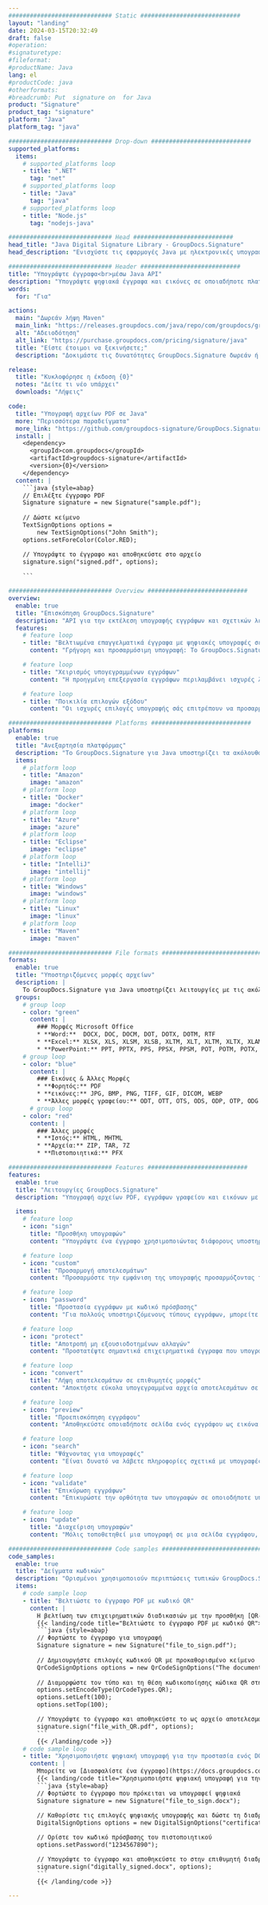 ```yaml
---
############################# Static ############################
layout: "landing"
date: 2024-03-15T20:32:49
draft: false
#operation: 
#signaturetype: 
#fileformat: 
#productName: Java
lang: el
#productCode: java
#otherformats: 
#breadcrumb: Put  signature on  for Java
product: "Signature"
product_tag: "signature"
platform: "Java"
platform_tag: "java"

############################# Drop-down ############################
supported_platforms:
  items:
    # supported_platforms loop
    - title: ".NET"
      tag: "net"
    # supported_platforms loop
    - title: "Java"
      tag: "java"
    # supported_platforms loop
    - title: "Node.js"
      tag: "nodejs-java"

############################# Head ############################
head_title: "Java Digital Signature Library - GroupDocs.Signature"
head_description: "Ενισχύστε τις εφαρμογές Java με ηλεκτρονικές υπογραφές με το GroupDocs.Signature. Υπογράψτε επαγγελματικά έγγραφα γρήγορα και χωρίς κόπο."

############################# Header ############################
title: "Υπογράψτε έγγραφα<br>μέσω Java API"
description: "Υπογράψτε ψηφιακά έγγραφα και εικόνες σε οποιαδήποτε πλατφόρμα χρησιμοποιώντας τα ευέλικτα API και τις λύσεις που βασίζονται σε εφαρμογές για προγραμματιστές και τελικούς χρήστες."
words:
  for: "Για"

actions:
  main: "Δωρεάν λήψη Maven"
  main_link: "https://releases.groupdocs.com/java/repo/com/groupdocs/groupdocs-signature/"
  alt: "Αδειοδότηση"
  alt_link: "https://purchase.groupdocs.com/pricing/signature/java"
  title: "Είστε έτοιμοι να ξεκινήσετε;"
  description: "Δοκιμάστε τις δυνατότητες GroupDocs.Signature δωρεάν ή ζητήστε άδεια"

release:
  title: "Κυκλοφόρησε η έκδοση {0}"
  notes: "Δείτε τι νέο υπάρχει"
  downloads: "Λήψεις"

code:
  title: "Υπογραφή αρχείων PDF σε Java"
  more: "Περισσότερα παραδείγματα"
  more_link: "https://github.com/groupdocs-signature/GroupDocs.Signature-for-Java"
  install: |
    <dependency>
      <groupId>com.groupdocs</groupId>
      <artifactId>groupdocs-signature</artifactId>
      <version>{0}</version>
    </dependency>
  content: |
    ```java {style=abap}  
    // Επιλέξτε έγγραφο PDF
    Signature signature = new Signature("sample.pdf");
    
    // Δώστε κείμενο
    TextSignOptions options = 
        new TextSignOptions("John Smith");
    options.setForeColor(Color.RED);

    // Υπογράψτε το έγγραφο και αποθηκεύστε στο αρχείο
    signature.sign("signed.pdf", options);
    
    ```

############################# Overview ############################
overview:
  enable: true
  title: "Επισκόπηση GroupDocs.Signature"
  description: "API για την εκτέλεση υπογραφής εγγράφων και σχετικών λειτουργιών σε εφαρμογές Java"
  features:
    # feature loop
    - title: "Βελτιωμένα επαγγελματικά έγγραφα με ψηφιακές υπογραφές σε Java"
      content: "Γρήγορη και προσαρμόσιμη υπογραφή: Το GroupDocs.Signature για Java προσφέρει ένα ευρύ φάσμα επιλογών ψηφιακής υπογραφής για αρχεία PDF, εικόνες και έγγραφα του Office. Μπορείτε να χρησιμοποιήσετε κείμενο, γραμμωτούς κώδικες, κωδικούς QR, ψηφιακά πιστοποιητικά, εικόνες ή κρυφά μεταδεδομένα. Η επεξεργασία των εγγράφων είναι γρήγορη και αποτελεσματική."

    # feature loop
    - title: "Χειρισμός υπογεγραμμένων εγγράφων"
      content: "Η προηγμένη επεξεργασία εγγράφων περιλαμβάνει ισχυρές λειτουργίες σε υπογεγραμμένα έγγραφα χρησιμοποιώντας GroupDocs.Signature για Java. Μπορείτε να αναζητήσετε και να επικυρώσετε υπογραφές που έχουν προστεθεί σε επιχειρηματικά έγγραφα χρησιμοποιώντας διάφορα χρήσιμα κριτήρια. Επιπλέον, μπορείτε να αποκτήσετε πρόσβαση σε λεπτομερείς πληροφορίες σχετικά με το έγγραφο ή να λάβετε εικόνες προεπισκόπησης των σελίδων του."

    # feature loop
    - title: "Ποικιλία επιλογών εξόδου"
      content: "Οι ισχυρές επιλογές υπογραφής σάς επιτρέπουν να προσαρμόσετε την έξοδο για έγγραφα που υπογράφονται με GroupDocs.Signature για Java. Μπορείτε να τοποθετήσετε με ακρίβεια οποιαδήποτε υπογραφή σε οποιαδήποτε σελίδα εγγράφου και να διαμορφώσετε την εμφάνισή της με διάφορους τρόπους. Το Java API υποστηρίζει την αποθήκευση υπογεγραμμένων επιχειρηματικών εγγράφων σε πολλές υποστηριζόμενες μορφές και παρέχει επιλογές για την ασφάλειά τους με κωδικούς πρόσβασης."

############################# Platforms ############################
platforms:
  enable: true
  title: "Ανεξαρτησία πλατφόρμας"
  description: "Το GroupDocs.Signature για Java υποστηρίζει τα ακόλουθα λειτουργικά συστήματα, πλαίσια και διαχειριστές πακέτων"
  items:
    # platform loop
    - title: "Amazon"
      image: "amazon"
    # platform loop
    - title: "Docker"
      image: "docker"
    # platform loop
    - title: "Azure"
      image: "azure"
    # platform loop
    - title: "Eclipse"
      image: "eclipse"
    # platform loop
    - title: "IntelliJ"
      image: "intellij"
    # platform loop
    - title: "Windows"
      image: "windows"
    # platform loop
    - title: "Linux"
      image: "linux"
    # platform loop
    - title: "Maven"
      image: "maven"

############################# File formats ############################
formats:
  enable: true
  title: "Υποστηριζόμενες μορφές αρχείων"
  description: |
    Το GroupDocs.Signature για Java υποστηρίζει λειτουργίες με τις ακόλουθες [μορφές αρχείων](https://docs.groupdocs.com/signature/java/supported-document-formats/).
  groups:
    # group loop
    - color: "green"
      content: |
        ### Μορφές Microsoft Office
        * **Word:**  DOCX, DOC, DOCM, DOT, DOTX, DOTM, RTF
        * **Excel:** XLSX, XLS, XLSM, XLSB, XLTM, XLT, XLTM, XLTX, XLAM, SXC, SpreadsheetML
        * **PowerPoint:** PPT, PPTX, PPS, PPSX, PPSM, POT, POTM, POTX, PPTM
    # group loop
    - color: "blue"
      content: |
        ### Εικόνες & Άλλες Μορφές
        * **Φορητός:** PDF
        * **εικόνες:** JPG, BMP, PNG, TIFF, GIF, DICOM, WEBP
        * **Άλλες μορφές γραφείου:** ODT, OTT, OTS, ODS, ODP, OTP, ODG
      # group loop
    - color: "red"
      content: |
        ### Άλλες μορφές
        * **Ιστός:** HTML, MHTML
        * **Αρχεία:** ZIP, TAR, 7Z
        * **Πιστοποιητικά:** PFX

############################# Features ############################
features:
  enable: true
  title: "Λειτουργίες GroupDocs.Signature"
  description: "Υπογραφή αρχείων PDF, εγγράφων γραφείου και εικόνων με ψηφιακές υπογραφές"

  items:
    # feature loop
    - icon: "sign"
      title: "Προσθήκη υπογραφών"
      content: "Υπογράψτε ένα έγγραφο χρησιμοποιώντας διάφορους υποστηριζόμενους τύπους υπογραφής τοποθετώντας μια ψηφιακή υπογραφή ακριβώς σε οποιαδήποτε θέση σε οποιαδήποτε σελίδα."

    # feature loop
    - icon: "custom"
      title: "Προσαρμογή αποτελεσμάτων"
      content: "Προσαρμόστε την εμφάνιση της υπογραφής προσαρμόζοντας το χρώμα, τη γραμματοσειρά, το περίγραμμα, την περιστροφή και άλλες λειτουργίες για να επιτύχετε το επιθυμητό αποτέλεσμα."

    # feature loop
    - icon: "password"
      title: "Προστασία εγγράφων με κωδικό πρόσβασης"
      content: "Για πολλούς υποστηριζόμενους τύπους εγγράφων, μπορείτε να προστατεύσετε το υπογεγραμμένο έγγραφο με κωδικό πρόσβασης."

    # feature loop
    - icon: "protect"
      title: "Αποτροπή μη εξουσιοδοτημένων αλλαγών"
      content: "Προστατέψτε σημαντικά επιχειρηματικά έγγραφα που υπογράφονται με ψηφιακό πιστοποιητικό από μη εξουσιοδοτημένες τροποποιήσεις."

    # feature loop
    - icon: "convert"
      title: "Λήψη αποτελεσμάτων σε επιθυμητές μορφές"
      content: "Αποκτήστε εύκολα υπογεγραμμένα αρχεία αποτελεσμάτων σε οποιαδήποτε υποστηριζόμενη μορφή. Μπορείτε επίσης να μετατρέψετε έγγραφα MS Word σε PDF χωρίς κόπο."

    # feature loop
    - icon: "preview"
      title: "Προεπισκόπηση εγγράφου"
      content: "Αποθηκεύστε οποιαδήποτε σελίδα ενός εγγράφου ως εικόνα για μελλοντική επεξεργασία."

    # feature loop
    - icon: "search"
      title: "Ψάχνοντας για υπογραφές"
      content: "Είναι δυνατό να λάβετε πληροφορίες σχετικά με υπογραφές που έχουν προστεθεί προηγουμένως σε συγκεκριμένα έγγραφα."

    # feature loop
    - icon: "validate"
      title: "Επικύρωση εγγράφων"
      content: "Επικυρώστε την ορθότητα των υπογραφών σε οποιοδήποτε υπογεγραμμένο έγγραφο."

    # feature loop
    - icon: "update"
      title: "Διαχείριση υπογραφών"
      content: "Μόλις τοποθετηθεί μια υπογραφή σε μια σελίδα εγγράφου, μπορεί να διαγραφεί, να μετακινηθεί ή να ενημερωθεί ανάλογα με τις ανάγκες."

############################# Code samples ############################
code_samples:
  enable: true
  title: "Δείγματα κωδικών"
  description: "Ορισμένοι χρησιμοποιούν περιπτώσεις τυπικών GroupDocs.Signature για λειτουργίες Java"
  items:
    # code sample loop
    - title: "Βελτιώστε το έγγραφο PDF με κωδικό QR"
      content: |
        Η βελτίωση των επιχειρηματικών διαδικασιών με την προσθήκη [QR-codes](https://docs.groupdocs.com/signature/java/esign-document-with-qr-code-signature/) σε συγκεκριμένες σελίδες εγγράφων PDF μπορεί να είναι πολύτιμη. Υπάρχει ένα παράδειγμα για το πώς μπορείτε να προσθέσετε έναν κωδικό QR χρησιμοποιώντας το GroupDocs.Signature για Java.
        {{< landing/code title="Βελτιώστε το έγγραφο PDF με κωδικό QR">}}
        ```java {style=abap}
        // Φορτώστε το έγγραφο για υπογραφή
        Signature signature = new Signature("file_to_sign.pdf");
        
        // Δημιουργήστε επιλογές κωδικού QR με προκαθορισμένο κείμενο
        QrCodeSignOptions options = new QrCodeSignOptions("The document is approved by John Smith");
        
        // Διαμορφώστε τον τύπο και τη θέση κωδικοποίησης κώδικα QR στη σελίδα
        options.setEncodeType(QrCodeTypes.QR);
        options.setLeft(100);
        options.setTop(100);

        // Υπογράψτε το έγγραφο και αποθηκεύστε το ως αρχείο αποτελεσμάτων
        signature.sign("file_with_QR.pdf", options);
        ```
        {{< /landing/code >}}
    # code sample loop
    - title: "Χρησιμοποιήστε ψηφιακή υπογραφή για την προστασία ενός DOCX"
      content: |
        Μπορείτε να [Διασφαλίστε ένα έγγραφο](https://docs.groupdocs.com/signature/java/esign-document-with-digital-signature/) χρησιμοποιώντας προσωπικές ή εταιρικές υπογραφές που είναι αποθηκευμένες ως ψηφιακά πιστοποιητικά. Τα έγγραφα που είναι ασφαλισμένα με πιστοποιητικό δεν μπορούν να τροποποιηθούν χωρίς να ακυρωθεί η υπογραφή.
        {{< landing/code title="Χρησιμοποιήστε ψηφιακή υπογραφή για την προστασία ενός DOCX">}}
        ```java {style=abap}   
        // Φορτώστε το έγγραφο που πρόκειται να υπογραφεί ψηφιακά
        Signature signature = new Signature("file_to_sign.docx");
        
        // Καθορίστε τις επιλογές ψηφιακής υπογραφής και δώστε τη διαδρομή προς το αρχείο πιστοποιητικού
        DigitalSignOptions options = new DigitalSignOptions("certificate.pfx");

        // Ορίστε τον κωδικό πρόσβασης του πιστοποιητικού
        options.setPassword("1234567890");

        // Υπογράψτε το έγγραφο και αποθηκεύστε το στην επιθυμητή διαδρομή
        signature.sign("digitally_signed.docx", options);
        ```
        {{< /landing/code >}}

---
```

